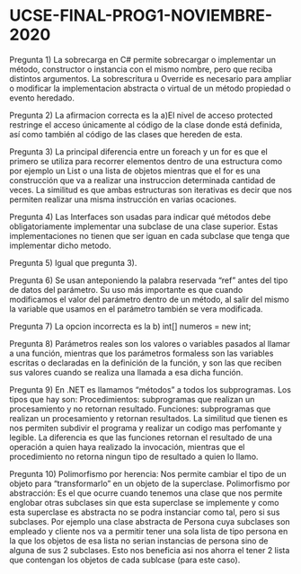 # UCSE-FINAL-PROG1-NOVIEMBRE-2020
Pregunta 1)
La sobrecarga en C# permite sobrecargar o implementar un método, constructor o instancia con el mismo nombre, pero que reciba distintos argumentos.
La sobrescritura u Override es necesario para ampliar o modificar la implementacion abstracta o virtual de un método  propiedad o evento heredado.

Pregunta 2) La afirmacion correcta es la a)El nivel de acceso protected restringe el acceso únicamente al código de la clase donde está definida, así como también al código de las clases que hereden de esta.

Pregunta 3) La principal diferencia entre un foreach y un for es que el primero se utiliza para recorrer elementos dentro de una estructura como por ejemplo un List<String> o una lista de objetos mientras que el for es una construcción que va a  realizar una instruccion determinada cantidad de veces.
La similitud es que ambas estructuras son iterativas es decir que nos permiten realizar una misma instrucción en varias ocaciones.

Pregunta 4) Las Interfaces son usadas para indicar qué métodos debe obligatoriamente implementar una subclase de una clase superior. Estas implementaciones no tienen que ser iguan en cada subclase que tenga que implementar dicho metodo.

Pregunta 5) Igual que pregunta 3).

Pregunta 6) Se usan anteponiendo la palabra reservada “ref” antes del tipo de datos del parámetro.
Su uso más importante es que cuando modificamos el valor del parámetro dentro de un método, al salir del mismo la variable que usamos en el parámetro también se vera modificada.

Pregunta 7) La opcion incorrecta es la b) int[] numeros = new int[](1,2,3);

Pregunta 8) Parámetros reales son los valores o variables pasados ​​al llamar a una función, mientras que los parámetros formaless son las variables escritas o declaradas en la definición de la función, y son las que reciben sus valores cuando se realiza una llamada a esa dicha función.

Pregunta 9) En .NET es llamamos “métodos” a todos los subprogramas. Los tipos que hay son:
Procedimientos: subprogramas que realizan un procesamiento y no retornan resultado.
Funciones: subprogramas que realizan un procesamiento y retornan resultados.
La similitud que tienen es nos permiten subdivir el programa y realizar un codigo mas perfomante y legible.
La diferencia es que las funciones retornan el resultado de una operación a quien haya realizado la invocación, mientras que el procedimiento no retorna ningun tipo de resultado a quien lo llamo.

Pregunta 10) Polimorfismo por herencia: Nos permite cambiar el tipo de un objeto para “transformarlo” en un objeto de la superclase.
Polimorfismo por abstracción: Es el que ocurre cuando tenemos una clase que nos permite englobar otras subclases sin que esta superclase se implemente y como esta superclase es abstracta no se podra instanciar como tal, pero si sus subclases. Por ejemplo una clase abstracta de Persona cuya subclases son empleado y cliente nos va a permitir tener una sola lista de tipo persona en la que los objetos de esa lista no serian instancias de persona sino de alguna de sus 2 subclases. Esto nos beneficia asi nos ahorra el tener 2 lista que contengan los objetos de cada sublcase (para este caso).




